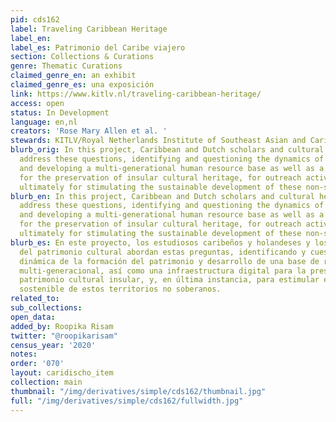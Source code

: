 ```yaml
---
pid: cds162
label: Traveling Caribbean Heritage
label_en:
label_es: Patrimonio del Caribe viajero
section: Collections & Curations
genre: Thematic Curations
claimed_genre_en: an exhibit
claimed_genre_es: una exposición
link: https://www.kitlv.nl/traveling-caribbean-heritage/
access: open
status: In Development
language: en,nl
creators: 'Rose Mary Allen et al. '
stewards: KITLV/Royal Netherlands Institute of Southeast Asian and Caribbean Studies
blurb_orig: In this project, Caribbean and Dutch scholars and cultural heritage specialists
  address these questions, identifying and questioning the dynamics of heritage formation,
  and developing a multi-generational human resource base as well as a digital infrastructure
  for the preservation of insular cultural heritage, for outreach activities, and
  ultimately for stimulating the sustainable development of these non-sovereign SIDS.
blurb_en: In this project, Caribbean and Dutch scholars and cultural heritage specialists
  address these questions, identifying and questioning the dynamics of heritage formation,
  and developing a multi-generational human resource base as well as a digital infrastructure
  for the preservation of insular cultural heritage, for outreach activities, and
  ultimately for stimulating the sustainable development of these non-sovereign SIDS.
blurb_es: En este proyecto, los estudiosos caribeños y holandeses y los especialistas
  del patrimonio cultural abordan estas preguntas, identificando y cuestionando la
  dinámica de la formación del patrimonio y desarrollo de una base de recursos humanos
  multi-generacional, así como una infraestructura digital para la preservación del
  patrimonio cultural insular, y, en última instancia, para estimular el desarrollo
  sostenible de estos territorios no soberanos.
related_to:
sub_collections:
open_data:
added_by: Roopika Risam
twitter: "@roopikarisam"
census_year: '2020'
notes:
order: '070'
layout: caridischo_item
collection: main
thumbnail: "/img/derivatives/simple/cds162/thumbnail.jpg"
full: "/img/derivatives/simple/cds162/fullwidth.jpg"
---
```

